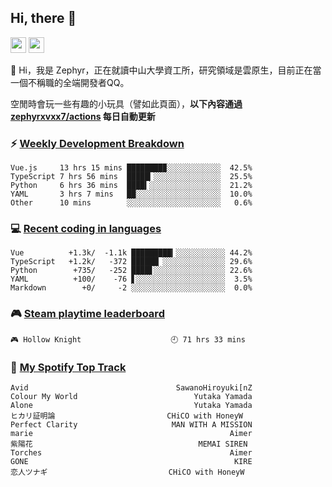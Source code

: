<!--
**zephyrxvxx7/zephyrxvxx7** is a ✨ _special_ ✨ repository because its `README.md` (this file) appears on your GitHub profile.

Here are some ideas to get you started:

- 🔭 I’m currently working on ...
- 🌱 I’m currently learning ...
- 👯 I’m looking to collaborate on ...
- 🤔 I’m looking for help with ...
- 💬 Ask me about ...
- 📫 How to reach me: ...
- 😄 Pronouns: ...
- ⚡ Fun fact: ...
-->

## Hi, there 👋

<a href="https://www.instagram.com/zephyrxvxx7/"><img src="https://img.shields.io/badge/instagram-3f729b?&style=for-the-badge&logo=instagram&logoColor=white" height=25></a>
<a href="https://zephyrxvxx7.me/"><img src="https://img.shields.io/badge/blog-gray?&style=for-the-badge&logo=hexo&logoColor=white" height=25></a>

👋 Hi，我是 Zephyr，正在就讀中山大學資工所，研究領域是雲原生，目前正在當一個不稱職的全端開發者QQ。

空閒時會玩一些有趣的小玩具（譬如此頁面），**以下內容通過 [zephyrxvxx7/actions](https://github.com/zephyrxvxx7/zephyrxvxx7/actions) 每日自動更新**

### ⚡ [Weekly Development Breakdown](https://gist.github.com/zephyrxvxx7/ee1787313f0772b51494d051b5edde7f)

<!-- code_time start -->

```text
Vue.js     13 hrs 15 mins ████████▉░░░░░░░░░░░░  42.5%
TypeScript 7 hrs 56 mins  █████▎░░░░░░░░░░░░░░░  25.5%
Python     6 hrs 36 mins  ████▍░░░░░░░░░░░░░░░░  21.2%
YAML       3 hrs 7 mins   ██░░░░░░░░░░░░░░░░░░░  10.0%
Other      10 mins        ░░░░░░░░░░░░░░░░░░░░░   0.6%
```

<!-- code_time end -->

### 💻 [Recent coding in languages](https://gist.github.com/zephyrxvxx7/08c5ff0fead26978490fef5d749f43ea)

<!-- code_diff start -->

```text
Vue          +1.3k/  -1.1k █████████▎░░░░░░░░░░░ 44.2%
TypeScript   +1.2k/   -372 ██████▏░░░░░░░░░░░░░░ 29.6%
Python        +735/   -252 ████▋░░░░░░░░░░░░░░░░ 22.6%
YAML          +100/    -76 ▋░░░░░░░░░░░░░░░░░░░░  3.5%
Markdown        +0/     -2 ░░░░░░░░░░░░░░░░░░░░░  0.0%
```

<!-- code_diff end -->

### 🎮 [Steam playtime leaderboard](https://gist.github.com/zephyrxvxx7/f77b8978877f959b69d84723c43a4a64)

<!-- steam_time start -->

```text
🎮 Hollow Knight                    🕘 71 hrs 33 mins
```

<!-- steam_time end -->

### 🎵 [My Spotify Top Track](https://gist.github.com/zephyrxvxx7/fe159fde5ec9ebea27e03dd63a71e78f)

<!-- spotify_track start -->

```text
Avid                                 SawanoHiroyuki[nZ
Colour My World                          Yutaka Yamada
Alone                                    Yutaka Yamada
ヒカリ証明論                         CHiCO with HoneyW
Perfect Clarity                     MAN WITH A MISSION
marie                                            Aimer
紫陽花                                     MEMAI SIREN
Torches                                          Aimer
GONE                                              KIRE
恋人ツナギ                           CHiCO with HoneyW
```

<!-- spotify_track end -->
